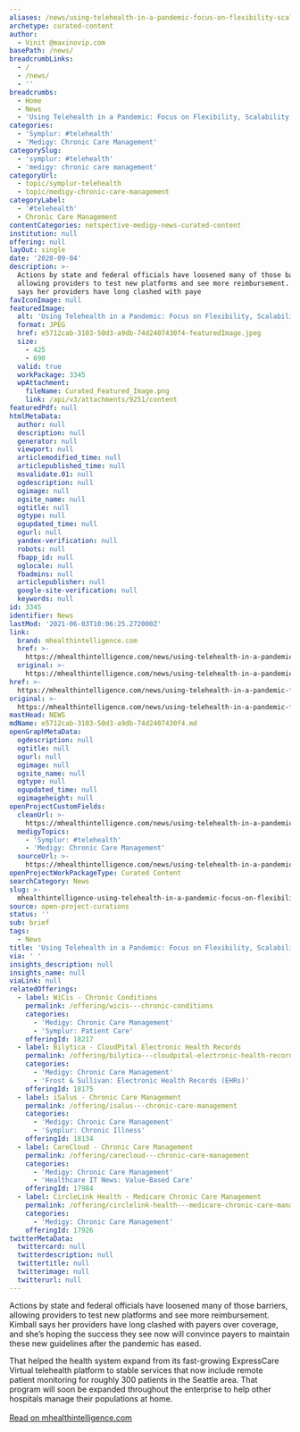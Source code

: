 ```yaml
---
aliases: /news/using-telehealth-in-a-pandemic-focus-on-flexibility-scalability
archetype: curated-content
author:
  - Vinit @maxinovip.com
basePath: /news/
breadcrumbLinks:
  - /
  - /news/
  - ''
breadcrumbs:
  - Home
  - News
  - 'Using Telehealth in a Pandemic: Focus on Flexibility, Scalability'
categories:
  - 'Symplur: #telehealth'
  - 'Medigy: Chronic Care Management'
categorySlug:
  - 'symplur: #telehealth'
  - 'medigy: chronic care management'
categoryUrl:
  - topic/symplur-telehealth
  - topic/medigy-chronic-care-management
categoryLabel:
  - '#telehealth'
  - Chronic Care Management
contentCategories: netspective-medigy-news-curated-content
institution: null
offering: null
layOut: single
date: '2020-09-04'
description: >-
  Actions by state and federal officials have loosened many of those barriers,
  allowing providers to test new platforms and see more reimbursement. Kimball
  says her providers have long clashed with paye
favIconImage: null
featuredImage:
  alt: 'Using Telehealth in a Pandemic: Focus on Flexibility, Scalability'
  format: JPEG
  href: e5712cab-3103-50d3-a9db-74d2407430f4-featuredImage.jpeg
  size:
    - 425
    - 690
  valid: true
  workPackage: 3345
  wpAttachment:
    fileName: Curated_Featured_Image.png
    link: /api/v3/attachments/9251/content
featuredPdf: null
htmlMetaData:
  author: null
  description: null
  generator: null
  viewport: null
  articlemodified_time: null
  articlepublished_time: null
  msvalidate.01: null
  ogdescription: null
  ogimage: null
  ogsite_name: null
  ogtitle: null
  ogtype: null
  ogupdated_time: null
  ogurl: null
  yandex-verification: null
  robots: null
  fbapp_id: null
  oglocale: null
  fbadmins: null
  articlepublisher: null
  google-site-verification: null
  keywords: null
id: 3345
identifier: News
lastMod: '2021-06-03T10:06:25.272000Z'
link:
  brand: mhealthintelligence.com
  href: >-
    https://mhealthintelligence.com/news/using-telehealth-in-a-pandemic-focus-on-flexibility-scalability
  original: >-
    https://mhealthintelligence.com/news/using-telehealth-in-a-pandemic-focus-on-flexibility-scalability
href: >-
  https://mhealthintelligence.com/news/using-telehealth-in-a-pandemic-focus-on-flexibility-scalability
original: >-
  https://mhealthintelligence.com/news/using-telehealth-in-a-pandemic-focus-on-flexibility-scalability
mastHead: NEWS
mdName: e5712cab-3103-50d3-a9db-74d2407430f4.md
openGraphMetaData:
  ogdescription: null
  ogtitle: null
  ogurl: null
  ogimage: null
  ogsite_name: null
  ogtype: null
  ogupdated_time: null
  ogimageheight: null
openProjectCustomFields:
  cleanUrl: >-
    https://mhealthintelligence.com/news/using-telehealth-in-a-pandemic-focus-on-flexibility-scalability
  medigyTopics:
    - 'Symplur: #telehealth'
    - 'Medigy: Chronic Care Management'
  sourceUrl: >-
    https://mhealthintelligence.com/news/using-telehealth-in-a-pandemic-focus-on-flexibility-scalability
openProjectWorkPackageType: Curated Content
searchCategory: News
slug: >-
  mhealthintelligence-using-telehealth-in-a-pandemic-focus-on-flexibility-scalability
source: open-project-curations
status: ''
sub: brief
tags:
  - News
title: 'Using Telehealth in a Pandemic: Focus on Flexibility, Scalability'
via: ' '
insights_description: null
insights_name: null
viaLink: null
relatedOfferings:
  - label: WiCis - Chronic Conditions
    permalink: /offering/wicis---chronic-conditions
    categories:
      - 'Medigy: Chronic Care Management'
      - 'Symplur: Patient Care'
    offeringId: 18217
  - label: Bilytica - CloudPital Electronic Health Records
    permalink: /offering/bilytica---cloudpital-electronic-health-records
    categories:
      - 'Medigy: Chronic Care Management'
      - 'Frost & Sullivan: Electronic Health Records (EHRs)'
    offeringId: 18175
  - label: iSalus - Chronic Care Management
    permalink: /offering/isalus---chronic-care-management
    categories:
      - 'Medigy: Chronic Care Management'
      - 'Symplur: Chronic Illness'
    offeringId: 18134
  - label: CareCloud - Chronic Care Management
    permalink: /offering/carecloud---chronic-care-management
    categories:
      - 'Medigy: Chronic Care Management'
      - 'Healthcare IT News: Value-Based Care'
    offeringId: 17984
  - label: CircleLink Health - Medicare Chronic Care Management
    permalink: /offering/circlelink-health---medicare-chronic-care-management
    categories:
      - 'Medigy: Chronic Care Management'
    offeringId: 17926
twitterMetaData:
  twittercard: null
  twitterdescription: null
  twittertitle: null
  twitterimage: null
  twitterurl: null
---
```

<p>Actions by state and federal officials have loosened many of those barriers, allowing providers to test new platforms and see more reimbursement. Kimball says her providers have long clashed with payers over coverage, and she’s hoping the success they see now will convince payers to maintain these new guidelines after the pandemic has eased.</p><p>That helped the health system expand from its fast-growing ExpressCare Virtual telehealth platform to stable services that now include remote patient monitoring for roughly 300 patients in the Seattle area. That program will soon be expanded throughout the enterprise to help other hospitals manage their populations at home.<br><br><a href="https://mhealthintelligence.com/news/using-telehealth-in-a-pandemic-focus-on-flexibility-scalability">Read on mhealthintelligence.com</a></p>
